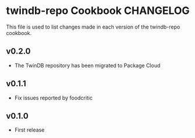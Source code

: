 twindb-repo Cookbook CHANGELOG
==============================
This file is used to list changes made in each version of the twindb-repo cookbook.

v0.2.0
------
- The TwinDB repository has been migrated to Package Cloud

v0.1.1
------
- Fix issues reported by foodcritic

v0.1.0
------
- First release
